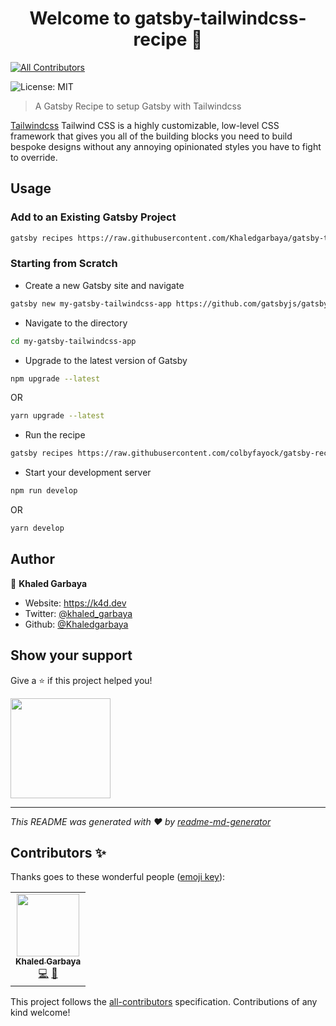 <h1 align="center">Welcome to gatsby-tailwindcss-recipe 👋</h1>

<!-- ALL-CONTRIBUTORS-BADGE:START - Do not remove or modify this section -->
[![All Contributors](https://img.shields.io/badge/all_contributors-1-orange.svg?style=flat-square)](#contributors-)
<!-- ALL-CONTRIBUTORS-BADGE:END -->
![License: MIT](https://img.shields.io/badge/License-MIT-yellow.svg)

> A Gatsby Recipe to setup Gatsby with Tailwindcss

[Tailwindcss](https://tailwindcss.com/) Tailwind CSS is a highly customizable, low-level CSS framework that gives you all of the building blocks you need to build bespoke designs without any annoying opinionated styles you have to fight to override.

## Usage

### Add to an Existing Gatsby Project

```sh
gatsby recipes https://raw.githubusercontent.com/Khaledgarbaya/gatsby-tailwindcss-recipe/master/tailwindcss.mdx
```

### Starting from Scratch

* Create a new Gatsby site and navigate

```sh
gatsby new my-gatsby-tailwindcss-app https://github.com/gatsbyjs/gatsby-starter-hello-world
```

* Navigate to the directory

```sh
cd my-gatsby-tailwindcss-app
```

* Upgrade to the latest version of Gatsby

```sh
npm upgrade --latest
```

OR

```sh
yarn upgrade --latest
```

* Run the recipe

```sh
gatsby recipes https://raw.githubusercontent.com/colbyfayock/gatsby-recipe-react-leaflet/master/react-leaflet.mdx
```

* Start your development server

```sh
npm run develop
```

OR

```sh
yarn develop
```

## Author

👤 **Khaled Garbaya**

- Website: https://k4d.dev
- Twitter: [@khaled_garbaya](https://twitter.com/khaled_garbaya)
- Github: [@Khaledgarbaya](https://github.com/Khaledgarbaya)

## Show your support

Give a ⭐️ if this project helped you!

<a href="https://www.patreon.com/khaledgarbaya">
  <img src="https://c5.patreon.com/external/logo/become_a_patron_button@2x.png" width="160">
</a>

---

_This README was generated with ❤️ by [readme-md-generator](https://github.com/kefranabg/readme-md-generator)_

## Contributors ✨

Thanks goes to these wonderful people ([emoji key](https://allcontributors.org/docs/en/emoji-key)):

<!-- ALL-CONTRIBUTORS-LIST:START - Do not remove or modify this section -->
<!-- prettier-ignore-start -->
<!-- markdownlint-disable -->
<table>
  <tr>
    <td align="center"><a href="https://khaledgarbaya.net"><img src="https://avatars1.githubusercontent.com/u/1156093?v=4" width="100px;" alt=""/><br /><sub><b>Khaled Garbaya</b></sub></a><br /><a href="https://github.com/Khaledgarbaya/gatsby-tailwindcss-recipe/commits?author=Khaledgarbaya" title="Code">💻</a> <a href="https://github.com/Khaledgarbaya/gatsby-tailwindcss-recipe/commits?author=Khaledgarbaya" title="Documentation">📖</a></td>
  </tr>
</table>

<!-- markdownlint-enable -->
<!-- prettier-ignore-end -->
<!-- ALL-CONTRIBUTORS-LIST:END -->

This project follows the [all-contributors](https://github.com/all-contributors/all-contributors) specification. Contributions of any kind welcome!

